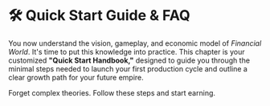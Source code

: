 # 🛠️ Quick Start Guide & FAQ

You now understand the vision, gameplay, and economic model of _Financial World_. It's time to put this knowledge into practice. This chapter is your customized **"Quick Start Handbook,"** designed to guide you through the minimal steps needed to launch your first production cycle and outline a clear growth path for your future empire.

Forget complex theories. Follow these steps and start earning.
